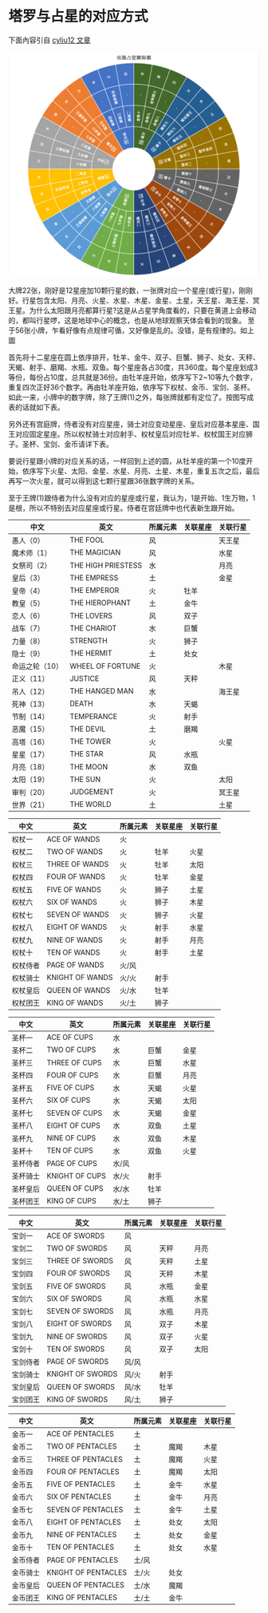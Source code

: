 # 塔罗与占星的对应方式

下面內容引自 [cyliu12 文章](https://cyliu12.pixnet.net/blog/post/216571903)

![塔羅占星關聯圖.png](images/1609647641-551232216-g_l.png)

大牌22张，刚好是12星座加10颗行星的数，一张牌对应一个星座(或行星)，刚刚好。行星包含太阳、月亮、火星、水星、木星、金星、土星，天王星、海王星、冥王星。为什么太阳跟月亮都算行星?这是从占星学角度看的，只要在黄道上会移动的，都叫行星啰，这是地球中心的概念，也是从地球观察天体会看到的现象。
至于56张小牌，乍看好像有点规律可循，又好像是乱的。没错，是有规律的。如上圖

首先将十二星座在圆上依序排开，牡羊、金牛、双子、巨蟹、狮子、处女、天秤、天蝎、射手、磨羯、水瓶、双鱼。每个星座各占30度，共360度。每个星座划成3等份，每份占10度，总共就是36份。由牡羊座开始，依序写下2~10等九个数字，重复四次正好36个数字。再由牡羊座开始，依序写下权杖、金币、宝剑、圣杯。如此一来，小牌中的数字牌，除了王牌(1)之外，每张牌就都有定位了。按图写成表的话就如下表。

另外还有宫庭牌，侍者没有对应星座，骑士对应变动星座、皇后对应基本星座、国王对应固定星座。所以权杖骑士对应射手、权杖皇后对应牡羊、权杖国王对应狮子。圣杯、宝剑、金币请详下表。

要说行星跟小牌的对应关系的话，一样回到上述的圆，从牡羊座的第一个10度开始，依序写下火星、太阳、金星、水星、月亮、土星、木星，重复五次之后，最后再写一次火星，就可以得到这七颗行星跟36张数字牌的关系。

至于王牌(1)跟侍者为什么没有对应的星座或行星，我认为，1是开始、1生万物，1是根，所以不特别去对应星座或行星。侍者在宫廷牌中也代表新生跟开始。



| 中文           | 英文                | 所属元素 | 关联星座 | 关联行星 |
| -------------- | ------------------- | -------- | -------- | -------- |
| 愚人（0）      | THE FOOL            | 风       |          | 天王星   |
| 魔术师（1）    | THE  MAGICIAN       | 风       |          | 水星     |
| 女祭司（2）    | THE HIGH  PRIESTESS | 水       |          | 月亮     |
| 皇后（3）      | THE  EMPRESS        | 土       |          | 金星     |
| 皇帝（4）      | THE  EMPEROR        | 火       | 牡羊     |          |
| 教皇（5）      | THE  HIEROPHANT     | 土       | 金牛     |          |
| 恋人（6）      | THE LOVERS          | 风       | 双子     |          |
| 战车（7）      | THE  CHARIOT        | 水       | 巨蟹     |          |
| 力量（8）      | STRENGTH            | 火       | 狮子     |          |
| 隐士（9）      | THE HERMIT          | 土       | 处女     |          |
| 命运之轮（10） | WHEEL OF  FORTUNE   | 火       |          | 木星     |
| 正义（11）     | JUSTICE             | 风       | 天秤     |          |
| 吊人（12）     | THE HANGED  MAN     | 水       |          | 海王星   |
| 死神（13）     | DEATH               | 水       | 天蝎     |          |
| 节制（14）     | TEMPERANCE          | 火       | 射手     |          |
| 恶魔（15）     | THE DEVIL           | 土       | 磨羯     |          |
| 高塔（16）     | THE TOWER           | 火       |          | 火星     |
| 星星（17）     | THE STAR            | 风       | 水瓶     |          |
| 月亮（18）     | THE MOON            | 水       | 双鱼     |          |
| 太阳（19）     | THE SUN             | 火       |          | 太阳     |
| 审判（20）     | JUDGEMENT           | 火       |          | 冥王星   |
| 世界（21）     | THE WORLD           | 土       |          | 土星     |



| 中文     | 英文            | 所属元素 | 关联星座 | 关联行星 |
| -------- | --------------- | -------- | -------- | -------- |
| 权杖一   | ACE OF WANDS    | 火       |          |          |
| 权杖二   | TWO OF WANDS    | 火       | 牡羊     | 火星     |
| 权杖三   | THREE OF WANDS  | 火       | 牡羊     | 太阳     |
| 权杖四   | FOUR OF WANDS   | 火       | 牡羊     | 金星     |
| 权杖五   | FIVE OF WANDS   | 火       | 狮子     | 土星     |
| 权杖六   | SIX OF WANDS    | 火       | 狮子     | 木星     |
| 权杖七   | SEVEN OF WANDS  | 火       | 狮子     | 火星     |
| 权杖八   | EIGHT OF WANDS  | 火       | 射手     | 水星     |
| 权杖九   | NINE OF WANDS   | 火       | 射手     | 月亮     |
| 权杖十   | TEN OF WANDS    | 火       | 射手     | 土星     |
| 权杖侍者 | PAGE OF WANDS   | 火/风    |          |          |
| 权杖骑士 | KNIGHT OF WANDS | 火/火    | 射手     |          |
| 权杖皇后 | QUEEN OF WANDS  | 火/水    | 牡羊     |          |
| 权杖团王 | KING OF WANDS   | 火/土    | 狮子     |          |



| 中文     | 英文           | 所属元素 | 关联星座 | 关联行星 |
| -------- | -------------- | -------- | -------- | -------- |
| 圣杯一   | ACE OF CUPS    | 水       |          |          |
| 圣杯二   | TWO OF CUPS    | 水       | 巨蟹     | 金星     |
| 圣杯三   | THREE OF CUPS  | 水       | 巨蟹     | 水星     |
| 圣杯四   | FOUR OF CUPS   | 水       | 巨蟹     | 月亮     |
| 圣杯五   | FIVE OF CUPS   | 水       | 天蝎     | 火星     |
| 圣杯六   | SIX OF CUPS    | 水       | 天蝎     | 太阳     |
| 圣杯七   | SEVEN OF CUPS  | 水       | 天蝎     | 金星     |
| 圣杯八   | EIGHT OF CUPS  | 水       | 双鱼     | 土星     |
| 圣杯九   | NINE OF CUPS   | 水       | 双鱼     | 木星     |
| 圣杯十   | TEN OF CUPS    | 水       | 双鱼     | 火星     |
| 圣杯侍者 | PAGE OF CUPS   | 水/风    |          |          |
| 圣杯骑士 | KNIGHT OF CUPS | 水/火    | 射手     |          |
| 圣杯皇后 | QUEEN OF CUPS  | 水/水    | 牡羊     |          |
| 圣杯团王 | KING OF CUPS   | 水/土    | 狮子     |          |



| 中文     | 英文             | 所属元素 | 关联星座 | 关联行星 |
| -------- | ---------------- | -------- | -------- | -------- |
| 宝剑一   | ACE OF SWORDS    | 风       |          |          |
| 宝剑二   | TWO OF SWORDS    | 风       | 天秤     | 月亮     |
| 宝剑三   | THREE OF SWORDS  | 风       | 天秤     | 土星     |
| 宝剑四   | FOUR OF SWORDS   | 风       | 天秤     | 木星     |
| 宝剑五   | FIVE OF SWORDS   | 风       | 水瓶     | 金星     |
| 宝剑六   | SIX OF SWORDS    | 风       | 水瓶     | 水星     |
| 宝剑七   | SEVEN OF SWORDS  | 风       | 水瓶     | 月亮     |
| 宝剑八   | EIGHT OF SWORDS  | 风       | 双子     | 木星     |
| 宝剑九   | NINE OF SWORDS   | 风       | 双子     | 火星     |
| 宝剑十   | TEN OF SWORDS    | 风       | 双子     | 太阳     |
| 宝剑侍者 | PAGE OF SWORDS   | 风/风    |          |          |
| 宝剑骑士 | KNIGHT OF SWORDS | 风/火    | 射手     |          |
| 宝剑皇后 | QUEEN OF SWORDS  | 风/水    | 牡羊     |          |
| 宝剑团王 | KING OF SWORDS   | 风/土    | 狮子     |          |



| 中文     | 英文                | 所属元素 | 关联星座 | 关联行星 |
| -------- | ------------------- | -------- | -------- | -------- |
| 金币一   | ACE OF PENTACLES    | 土       |          |          |
| 金币二   | TWO OF PENTACLES    | 土       | 魔羯     | 木星     |
| 金币三   | THREE OF PENTACLES  | 土       | 魔羯     | 火星     |
| 金币四   | FOUR OF PENTACLES   | 土       | 魔羯     | 太阳     |
| 金币五   | FIVE OF PENTACLES   | 土       | 金牛     | 水星     |
| 金币六   | SIX OF PENTACLES    | 土       | 金牛     | 月亮     |
| 金币七   | SEVEN OF PENTACLES  | 土       | 金牛     | 土星     |
| 金币八   | EIGHT OF PENTACLES  | 土       | 处女     | 太阳     |
| 金币九   | NINE OF PENTACLES   | 土       | 处女     | 金星     |
| 金币十   | TEN OF PENTACLES    | 土       | 处女     | 水星     |
| 金币侍者 | PAGE OF PENTACLES   | 土/风    |          |          |
| 金币骑士 | KNIGHT OF PENTACLES | 土/火    | 处女     |          |
| 金币皇后 | QUEEN OF PENTACLES  | 土/水    | 魔羯     |          |
| 金币团王 | KING OF PENTACLES   | 土/土    | 金牛     |          |
